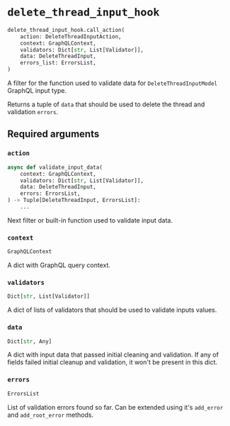 # `delete_thread_input_hook`

```python
delete_thread_input_hook.call_action(
    action: DeleteThreadInputAction,
    context: GraphQLContext,
    validators: Dict[str, List[Validator]],
    data: DeleteThreadInput,
    errors_list: ErrorsList,
)
```

A filter for the function used to validate data for `DeleteThreadInputModel` GraphQL input type.

Returns a tuple of `data` that should be used to delete the thread and validation `errors`.


## Required arguments

### `action`

```python
async def validate_input_data(
    context: GraphQLContext,
    validators: Dict[str, List[Validator]],
    data: DeleteThreadInput,
    errors: ErrorsList,
) -> Tuple[DeleteThreadInput, ErrorsList]:
    ...
```

Next filter or built-in function used to validate input data.


### `context`

```python
GraphQLContext
```

A dict with GraphQL query context.


### `validators`

```python
Dict[str, List[Validator]]
```

A dict of lists of validators that should be used to validate inputs values.


### `data`

```python
Dict[str, Any]
```

A dict with input data that passed initial cleaning and validation. If any of fields failed initial cleanup and validation, it won't be present in this dict.


### `errors`

```python
ErrorsList
```

List of validation errors found so far. Can be extended using it's `add_error` and `add_root_error` methods.